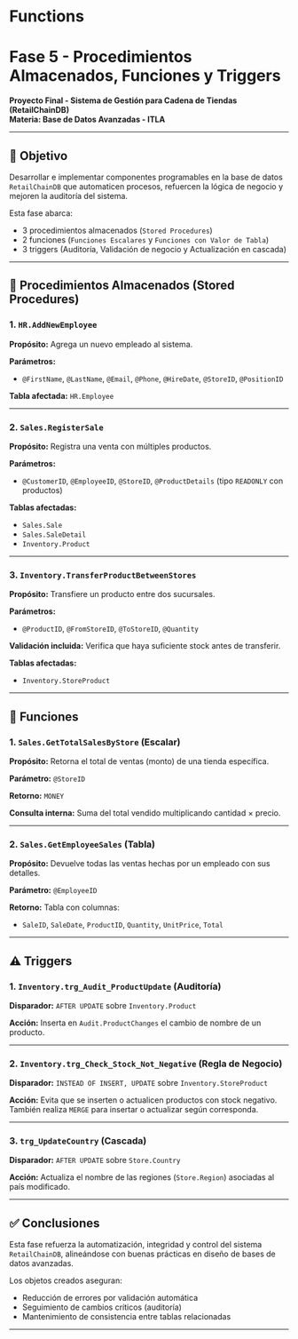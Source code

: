 # Functions

# Fase 5 - Procedimientos Almacenados, Funciones y Triggers

**Proyecto Final - Sistema de Gestión para Cadena de Tiendas (RetailChainDB)**  
**Materia: Base de Datos Avanzadas - ITLA**

---

## 📌 Objetivo

Desarrollar e implementar componentes programables en la base de datos `RetailChainDB` que automaticen procesos, refuercen la lógica de negocio y mejoren la auditoría del sistema.

Esta fase abarca:

- 3 procedimientos almacenados (`Stored Procedures`)
- 2 funciones (`Funciones Escalares` y `Funciones con Valor de Tabla`)
- 3 triggers (Auditoría, Validación de negocio y Actualización en cascada)

---

## 🧩 Procedimientos Almacenados (Stored Procedures)

### 1. `HR.AddNewEmployee`

**Propósito:** Agrega un nuevo empleado al sistema.

**Parámetros:**
- `@FirstName`, `@LastName`, `@Email`, `@Phone`, `@HireDate`, `@StoreID`, `@PositionID`

**Tabla afectada:** `HR.Employee`

---

### 2. `Sales.RegisterSale`

**Propósito:** Registra una venta con múltiples productos.

**Parámetros:**
- `@CustomerID`, `@EmployeeID`, `@StoreID`, `@ProductDetails` (tipo `READONLY` con productos)

**Tablas afectadas:**
- `Sales.Sale`
- `Sales.SaleDetail`
- `Inventory.Product`

---

### 3. `Inventory.TransferProductBetweenStores`

**Propósito:** Transfiere un producto entre dos sucursales.

**Parámetros:**
- `@ProductID`, `@FromStoreID`, `@ToStoreID`, `@Quantity`

**Validación incluida:** Verifica que haya suficiente stock antes de transferir.

**Tablas afectadas:**
- `Inventory.StoreProduct`

---

## 🧮 Funciones

### 1. `Sales.GetTotalSalesByStore` (Escalar)

**Propósito:** Retorna el total de ventas (monto) de una tienda específica.

**Parámetro:** `@StoreID`

**Retorno:** `MONEY`

**Consulta interna:** Suma del total vendido multiplicando cantidad × precio.

---

### 2. `Sales.GetEmployeeSales` (Tabla)

**Propósito:** Devuelve todas las ventas hechas por un empleado con sus detalles.

**Parámetro:** `@EmployeeID`

**Retorno:** Tabla con columnas:
- `SaleID`, `SaleDate`, `ProductID`, `Quantity`, `UnitPrice`, `Total`

---

## ⚠️ Triggers

### 1. `Inventory.trg_Audit_ProductUpdate` (Auditoría)

**Disparador:** `AFTER UPDATE` sobre `Inventory.Product`

**Acción:** Inserta en `Audit.ProductChanges` el cambio de nombre de un producto.

---

### 2. `Inventory.trg_Check_Stock_Not_Negative` (Regla de Negocio)

**Disparador:** `INSTEAD OF INSERT, UPDATE` sobre `Inventory.StoreProduct`

**Acción:** Evita que se inserten o actualicen productos con stock negativo.  
También realiza `MERGE` para insertar o actualizar según corresponda.

---

### 3. `trg_UpdateCountry` (Cascada)

**Disparador:** `AFTER UPDATE` sobre `Store.Country`

**Acción:** Actualiza el nombre de las regiones (`Store.Region`) asociadas al país modificado.

---

## ✅ Conclusiones

Esta fase refuerza la automatización, integridad y control del sistema `RetailChainDB`, alineándose con buenas prácticas en diseño de bases de datos avanzadas.

Los objetos creados aseguran:

- Reducción de errores por validación automática
- Seguimiento de cambios críticos (auditoría)
- Mantenimiento de consistencia entre tablas relacionadas

---